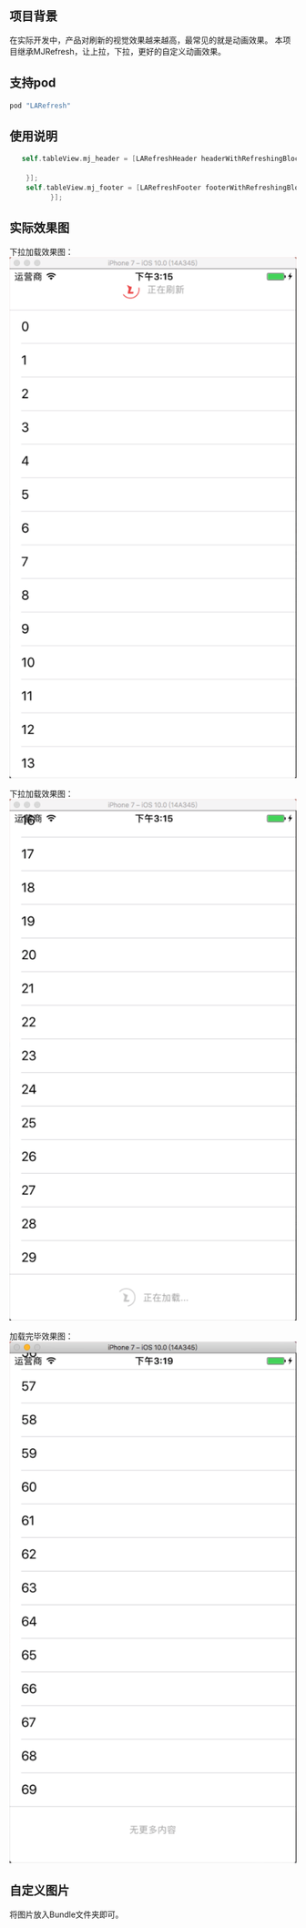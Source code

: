 ## 项目背景

在实际开发中，产品对刷新的视觉效果越来越高，最常见的就是动画效果。
本项目继承MJRefresh，让上拉，下拉，更好的自定义动画效果。


## 支持pod


``` swift
pod "LARefresh"
```

## 使用说明


``` swift
   self.tableView.mj_header = [LARefreshHeader headerWithRefreshingBlock:^{
       
    }];
    self.tableView.mj_footer = [LARefreshFooter footerWithRefreshingBlock:^{
          }];
```


## 实际效果图

下拉加载效果图：
![](https://github.com/leoAntu/leoImagesStorage/blob/master/leoImagesStorage/32C91555-A22F-4F42-AA1C-8B3DFC0C3F07.png?raw=true)

下拉加载效果图：
![](https://github.com/leoAntu/leoImagesStorage/blob/master/leoImagesStorage/E4D3AE16-88C8-4617-AF37-C0BE82CBD8CA.png?raw=true)

加载完毕效果图：
![](https://github.com/leoAntu/leoImagesStorage/blob/master/leoImagesStorage/QQ20170517-0.png?raw=true)



## 自定义图片


将图片放入Bundle文件夹即可。

